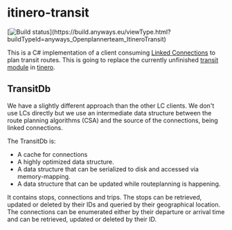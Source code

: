 # itinero-transit

[![Build status](https://build.anyways.eu/app/rest/builds/buildType:(id:anyways_Openplannerteam_ItineroTransit)/statusIcon)](https://build.anyways.eu/viewType.html?buildTypeId=anyways_Openplannerteam_ItineroTransit)  

This is a C# implementation of a client consuming [Linked Connections](https://linkedconnections.org/) to plan transit routes. This is going to replace the currently unfinished [transit module](https://github.com/itinero/transit) in [tinero](http://www.itinero.tech/).

## TransitDb

We have a slightly different approach than the other LC clients. We don't use LCs directly but we use an intermediate data structure between the route planning algorithms (CSA) and the source of the connections, being linked connections.

The TransitDb is:
- A cache for connections    
- A highly optimized data structure.   
- A data structure that can be serialized to disk and accessed via memory-mapping.   
- A data structure that can be updated while routeplanning is happening.

It contains stops, connections and trips. The stops can be retrieved, updated or deleted by their IDs and queried by their geographical location. The connections can be enumerated either by their departure or arrival time and can be retrieved, updated or deleted by their ID.


